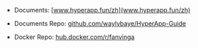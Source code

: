 * Documents: [www.hyperapp.fun/zh](www.hyperapp.fun/zh)

* Documents Repo:  [github.com/waylybaye/HyperApp-Guide](github.com/waylybaye/HyperApp-Guide)

* Docker Repo:  [hub.docker.com/r/fanvinga](hub.docker.com/r/fanvinga)
